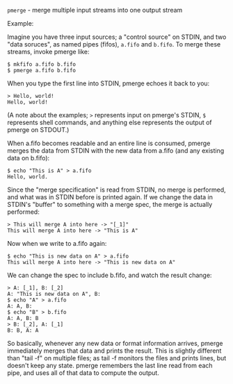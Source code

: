 `pmerge` - merge multiple input streams into one output stream

Example:

Imagine you have three input sources; a "control source" on STDIN, and
two "data soruces", as named pipes (fifos), `a.fifo` and `b.fifo`.  To
merge these streams, invoke pmerge like:

    $ mkfifo a.fifo b.fifo
    $ pmerge a.fifo b.fifo

When you type the first line into STDIN, pmerge echoes it back to you:

    > Hello, world!
    Hello, world!

(A note about the examples; `>` represents input on pmerge's STDIN,
`$` represents shell commands, and anything else represents the output
of pmerge on STDOUT.)

When a.fifo becomes readable and an entire line is consumed, pmerge
merges the data from STDIN with the new data from a.fifo (and any
existing data on b.fifo):

    $ echo "This is A" > a.fifo
    Hello, world.

Since the "merge specification" is read from STDIN, no merge is
performed, and what was in STDIN before is printed again.  If we
change the data in STDIN's "buffer" to something with a merge spec,
the merge is actually performed:

    > This will merge A into here -> "[_1]"
    This will merge A into here -> "This is A"

Now when we write to a.fifo again:

    $ echo "This is new data on A" > a.fifo
    This will merge A into here -> "This is new data on A"

We can change the spec to include b.fifo, and watch the result change:

    > A: [_1], B: [_2]
    A: "This is new data on A", B:
    $ echo "A" > a.fifo
    A: A, B:
    $ echo "B" > b.fifo
    A: A, B: B
    > B: [_2], A: [_1]
    B: B, A: A

So basically, whenever any new data or format information arrives,
pmerge immediately merges that data and prints the result.  This is
slightly different than "tail -f" on multiple files; as tail -f
monitors the files and prints lines, but doesn't keep any state.
pmerge remembers the last line read from each pipe, and uses all of
that data to compute the output.


